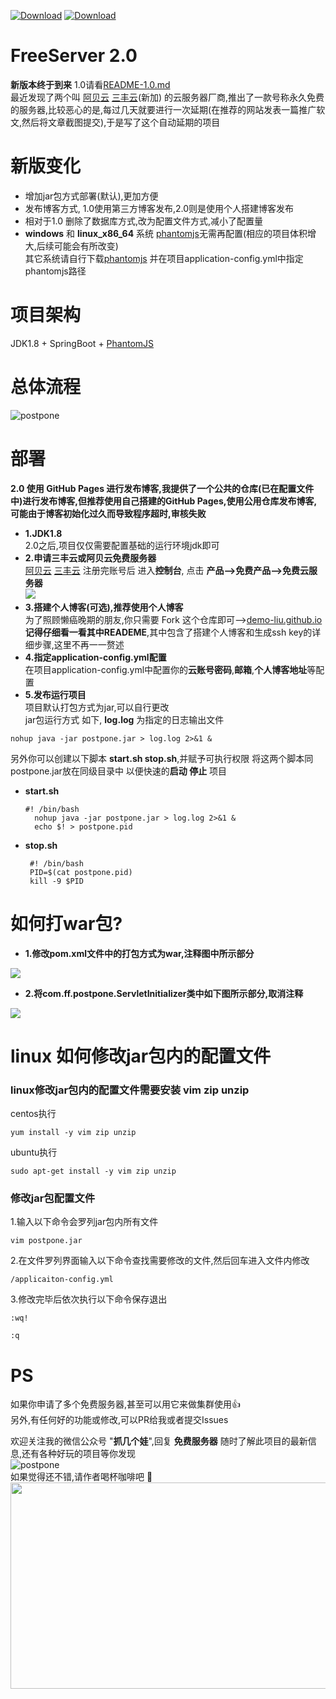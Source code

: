 
[![Download](https://img.shields.io/github/stars/Demo-Liu/FreeServer?style=social)](https://github.com/Demo-Liu/FreeServer) [![Download](https://img.shields.io/github/search/Demo-Liu/FreeServer/FreeServer)](https://github.com/Demo-Liu/FreeServer)
# FreeServer 2.0
**新版本终于到来** 1.0请看[README-1.0.md](README-1.0.md)  
最近发现了两个叫 [阿贝云](http://www.abeiyun.com/free/)  [三丰云](https://www.sanfengyun.com/)(新加) 的云服务器厂商,推出了一款号称永久免费的服务器,比较恶心的是,每过几天就要进行一次延期(在推荐的网站发表一篇推广软文,然后将文章截图提交),于是写了这个自动延期的项目 
  

# 新版变化
  - 增加jar包方式部署(默认),更加方便
  - 发布博客方式, 1.0使用第三方博客发布,2.0则是使用个人搭建博客发布
  - 相对于1.0 删除了数据库方式,改为配置文件方式,减小了配置量
  - **windows** 和 **linux_x86_64** 系统 [phantomjs](https://phantomjs.org/download.html)无需再配置(相应的项目体积增大,后续可能会有所改变)  
  其它系统请自行下载[phantomjs](https://phantomjs.org/download.html) 并在项目application-config.yml中指定phantomjs路径
# 项目架构
JDK1.8 + SpringBoot + [PhantomJS](http://phantomjs.org/download.html)  
# 总体流程
![postpone](https://github.com/Demo-Liu/MyPicture/raw/master/FreeServer%E5%BB%B6%E6%9C%9F2.0.png)
# 部署
  **2.0 使用 GitHub Pages 进行发布博客,我提供了一个公共的仓库(已在配置文件中)进行发布博客,但推荐使用自己搭建的GitHub Pages,使用公用仓库发布博客,可能由于博客初始化过久而导致程序超时,审核失败**  
  - **1.JDK1.8**  
  2.0之后,项目仅仅需要配置基础的运行环境jdk即可
  - **2.申请三丰云或阿贝云免费服务器**  
  [阿贝云](http://www.abeiyun.com/free/) [三丰云](https://www.sanfengyun.com/)
  注册完账号后 进入**控制台**, 点击 **产品-->免费产品-->免费云服务器**  
  ![](https://github.com/Demo-Liu/MyPicture/raw/master/FreeServer/%E7%94%B3%E8%AF%B7%E6%AD%A5%E9%AA%A4.png)
  - **3.搭建个人博客(可选),推荐使用个人博客**    
  为了照顾懒癌晚期的朋友,你只需要 Fork 这个仓库即可-->[demo-liu.github.io](https://github.com/Demo-Liu/demo-liu.github.io)  
  **记得仔细看一看其中READEME**,其中包含了搭建个人博客和生成ssh key的详细步骤,这里不再一一赘述
  - **4.指定application-config.yml配置**    
  在项目application-config.yml中配置你的**云账号密码**,**邮箱**,**个人博客地址**等配置
  - **5.发布运行项目**    
  项目默认打包方式为jar,可以自行更改  
  jar包运行方式 如下, **log.log** 为指定的日志输出文件
  ```
  nohup java -jar postpone.jar > log.log 2>&1 &
  ```  
  另外你可以创建以下脚本 **start.sh stop.sh**,并赋予可执行权限 将这两个脚本同postpone.jar放在同级目录中 以便快速的**启动 停止** 项目  
  - **start.sh**  
    
    ```
    #! /bin/bash
      nohup java -jar postpone.jar > log.log 2>&1 &
      echo $! > postpone.pid
    ```
     
   - **stop.sh**
     
     ```
      #! /bin/bash
      PID=$(cat postpone.pid)
      kill -9 $PID
     ```
  
    
    
    
    
# 如何打war包?
- **1.修改pom.xml文件中的打包方式为war,注释图中所示部分**  

![](https://github.com/Demo-Liu/MyPicture/raw/master/FreeServer/war1.png)  

- **2.将com.ff.postpone.ServletInitializer类中如下图所示部分,取消注释**  

![](https://github.com/Demo-Liu/MyPicture/raw/master/FreeServer/war2.png)
    
      
      
# linux 如何修改jar包内的配置文件
  ### linux修改jar包内的配置文件需要安装 **vim zip unzip**
  centos执行
  ```
  yum install -y vim zip unzip
  ```
  ubuntu执行
  ```
  sudo apt-get install -y vim zip unzip
  ```
  ### 修改jar包配置文件
  1.输入以下命令会罗列jar包内所有文件
  ```
  vim postpone.jar
  ```
  2.在文件罗列界面输入以下命令查找需要修改的文件,然后回车进入文件内修改
  ```
  /applicaiton-config.yml
  ```
  3.修改完毕后依次执行以下命令保存退出
  ```
  :wq!
  ```
  ```
  :q
  ```
  
  
# PS
如果你申请了多个免费服务器,甚至可以用它来做集群使用:+1:  
另外,有任何好的功能或修改,可以PR给我或者提交Issues  


欢迎关注我的微信公众号 "**抓几个娃**",回复 **免费服务器** 随时了解此项目的最新信息,还有各种好玩的项目等你发现  
![postpone](https://img-blog.csdnimg.cn/20200525141707561.jpg)  
如果觉得还不错,请作者喝杯咖啡吧 :couplekiss:  
<img src="https://github.com/Demo-Liu/MyPicture/raw/master/%E6%94%B6%E6%AC%BE%E7%A0%81.png" width="700" height="330" />  
